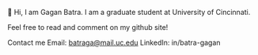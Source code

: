 👋 Hi, I am Gagan Batra. I am a graduate student at University of Cincinnati. 

Feel free to read and comment on my github site!

Contact me
Email: batraga@mail.uc.edu
LinkedIn: in/batra-gagan
